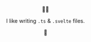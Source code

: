 <div align="center">
    <p>👋🏻</p>
    <p>I like writing <code>.ts</code> & <code>.svelte</code> files.</p>
    <p>🚀</p>
</div>
